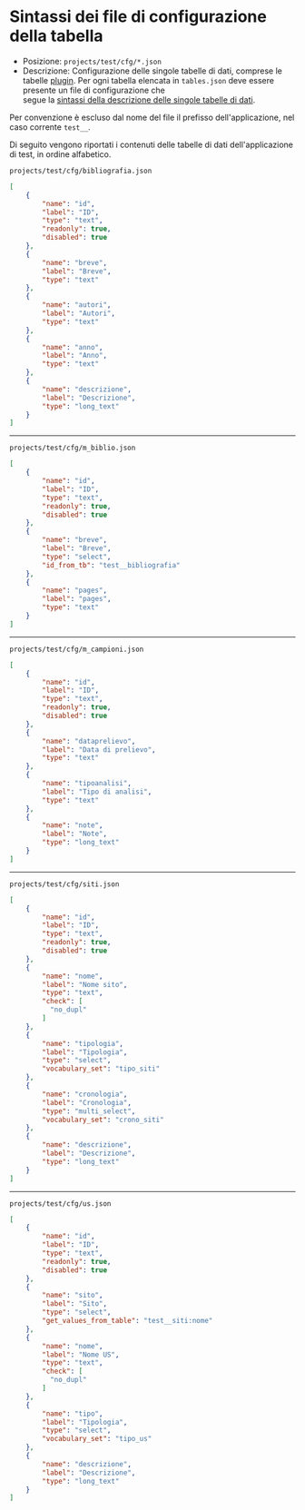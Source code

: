 # Sintassi dei file di configurazione della tabella


- Posizione: `projects/test/cfg/*.json`
- Descrizione: Configurazione delle singole tabelle di dati, comprese le tabelle [plugin](/voc#plugin).
Per ogni tabella elencata in `tables.json` deve essere presente un file di configurazione che  
segue la [sintassi della descrizione delle singole tabelle di dati](/config/data-tables-syntax).

Per convenzione è escluso dal nome del file il prefisso dell'applicazione, nel caso corrente `test__`.

Di seguito vengono riportati i contenuti delle tabelle di dati dell'applicazione di test,
in ordine alfabetico.

`projects/test/cfg/bibliografia.json`
```json
[
    {
        "name": "id",
        "label": "ID",
        "type": "text",
        "readonly": true,
        "disabled": true
    },
    {
        "name": "breve",
        "label": "Breve",
        "type": "text"
    },
    {
        "name": "autori",
        "label": "Autori",
        "type": "text"
    },
    {
        "name": "anno",
        "label": "Anno",
        "type": "text"
    },
    {
        "name": "descrizione",
        "label": "Descrizione",
        "type": "long_text"
    }
]
```

---

`projects/test/cfg/m_biblio.json`
```json
[
    {
        "name": "id",
        "label": "ID",
        "type": "text",
        "readonly": true,
        "disabled": true
    },
    {
        "name": "breve",
        "label": "Breve",
        "type": "select",
        "id_from_tb": "test__bibliografia"
    },
    {
        "name": "pages",
        "label": "pages",
        "type": "text"
    }
]
``` 

---

`projects/test/cfg/m_campioni.json`
```json
[
    {
        "name": "id",
        "label": "ID",
        "type": "text",
        "readonly": true,
        "disabled": true
    },
    {
        "name": "dataprelievo",
        "label": "Data di prelievo",
        "type": "text"
    },
    {
        "name": "tipoanalisi",
        "label": "Tipo di analisi",
        "type": "text"
    },
    {
        "name": "note",
        "label": "Note",
        "type": "long_text"
    }
]
``` 

---

`projects/test/cfg/siti.json`
```json
[
    {
        "name": "id",
        "label": "ID",
        "type": "text",
        "readonly": true,
        "disabled": true
    },
    {
        "name": "nome",
        "label": "Nome sito",
        "type": "text",
        "check": [
          "no_dupl"
        ]
    },
    {
        "name": "tipologia",
        "label": "Tipologia",
        "type": "select",
        "vocabulary_set": "tipo_siti"
    },
    {
        "name": "cronologia",
        "label": "Cronologia",
        "type": "multi_select",
        "vocabulary_set": "crono_siti"
    },
    {
        "name": "descrizione",
        "label": "Descrizione",
        "type": "long_text"
    }
]
``` 

---

`projects/test/cfg/us.json`
```json
[
    {
        "name": "id",
        "label": "ID",
        "type": "text",
        "readonly": true,
        "disabled": true
    },
    {
        "name": "sito",
        "label": "Sito",
        "type": "select",
        "get_values_from_table": "test__siti:nome"
    },
    {
        "name": "nome",
        "label": "Nome US",
        "type": "text",
        "check": [
          "no_dupl"
        ]
    },
    {
        "name": "tipo",
        "label": "Tipologia",
        "type": "select",
        "vocabulary_set": "tipo_us"
    },
    {
        "name": "descrizione",
        "label": "Descrizione",
        "type": "long_text"
    }
]
``` 

